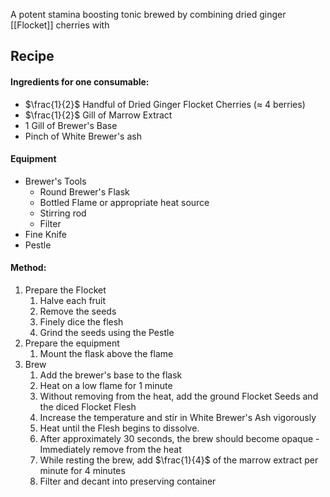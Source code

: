 A potent stamina boosting tonic brewed by combining dried ginger [[Flocket]] cherries with 


## Recipe

#### Ingredients for one consumable:
- $\frac{1}{2}$ Handful of Dried Ginger Flocket Cherries ($\approx$ 4 berries)
- $\frac{1}{2}$ Gill of Marrow Extract
- $1$ Gill of  Brewer's Base
- Pinch of White Brewer's ash

#### Equipment
- Brewer's Tools
	- Round Brewer's Flask
	- Bottled Flame or appropriate heat source
	- Stirring rod
	- Filter
- Fine Knife
- Pestle


#### Method:
1. Prepare the Flocket
	1. Halve each fruit
	2. Remove the seeds
	3. Finely dice the flesh
	4. Grind the seeds using the Pestle
2. Prepare the equipment
	1. Mount the flask above the flame
3. Brew
	1. Add the brewer's base to the flask
	2. Heat on a low flame for 1 minute
	3. Without removing from the heat, add the ground Flocket Seeds and the diced Flocket Flesh
	4. Increase the temperature and stir in White Brewer's Ash vigorously
	6. Heat until the Flesh begins to dissolve. 
	7. After approximately 30 seconds, the brew should become opaque - Immediately remove from the heat
	9. While resting the brew, add $\frac{1}{4}$ of the marrow extract per minute for 4 minutes
	10. Filter and decant into preserving container
	